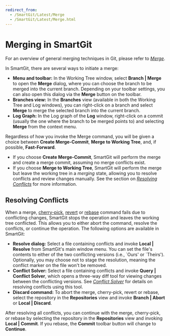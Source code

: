 ```yaml
---
redirect_from:
  - /SmartGit/Latest/Merge
  - /SmartGit/Latest/Merge.html
---
```


# Merging in SmartGit

For an overview of general merging techniques in Git, please refer to *[Merge](../../GitConcepts/Merging.md)*.

In SmartGit, there are several ways to initiate a merge:

-   **Menu and toolbar:** In the Working Tree window, select **Branch \| Merge** to open the **Merge** dialog, where you can choose the
    branch to be merged into the current branch. Depending on your
    toolbar settings, you can also open this dialog via the **Merge**
    button on the toolbar.
-   **Branches view:** In the **Branches** view (available in both the
    Working Tree and Log windows), you can right-click on a branch and
    select **Merge** to merge the selected branch into the current branch. 
-   **Log Graph:** In the Log graph of the **Log** window, right-click on a commit (usually the one where
    the branch to be merged points to) and selecting **Merge** from
    the context menu.

Regardless of how you invoke the Merge command, you will be given a
choice between **Create Merge-Commit**, **Merge to Working Tree**,
and, if possible, **Fast-Forward**.

-  If you choose **Create Merge-Commit**, SmartGit will perform the merge
and create a merge commit, assuming no merge conflicts exist.
-  If you choose **Merge to Working Tree**, SmartGit will perform the merge but leave the working tree in a *merging*
state, allowing you to resolve conflicts and review changes manually. 
See the section on *[Resolving Conflicts](#resolving-conflicts)* for more information.

## Resolving Conflicts

When a merge, [cherry-pick](Cherry-Pick.md), [revert](Revert.md) or [rebase](Rebase.md) command fails due to
conflicting changes, SmartGit stops the operation and leaves the working tree conflicted. 
This allows you to either abort the command, resolve the conflicts, or continue the operation.
The following options are available in SmartGit:

-   **Resolve dialog:** Select a file containing conflicts and invoke **Local \| Resolve** from SmartGit's main window menu.
    You can set the file's contents to either of the two conflicting versions (i.e., \`Ours' or \`Theirs'). Optionally, you may choose not to stage the resolution, meaning the conflict marker on the file won't be removed.
-   **Conflict Solver:** Select a file containing conflicts and
    invoke **Query \| Conflict Solver**, which opens a three-way diff tool for viewing changes between the conflicting versions.
    See *[Conflict Solver](Conflict-Solver.md)* for details on resolving conflicts using this tool.
-   **Discard command:** To abort the merge, cherry-pick, revert or rebase, select the repository in the **Repositories** view and
    invoke **Branch \| Abort** or **Local \| Discard**.

After resolving all conflicts, you can continue with the merge, cherry-pick, or rebase by selecting the repository in the 
**Repositories** view and invoking **Local \| Commit**. If you rebase, the **Commit** toolbar button will change to
**Continue**.
